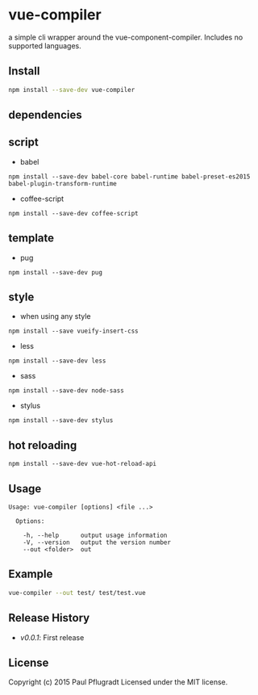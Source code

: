 # vue-compiler

a simple cli wrapper around the vue-component-compiler.
Includes no supported languages.

## Install

```sh
npm install --save-dev vue-compiler

```
## dependencies
script
---
-  babel
```
npm install --save-dev babel-core babel-runtime babel-preset-es2015 babel-plugin-transform-runtime
```   
-  coffee-script
```
npm install --save-dev coffee-script
```

template
---
- pug
```
npm install --save-dev pug
```

style
---
- when using any style
```
npm install --save vueify-insert-css
```
- less
```
npm install --save-dev less
```
- sass
```
npm install --save-dev node-sass
```
- stylus
```
npm install --save-dev stylus
```

hot reloading
---
```
npm install --save-dev vue-hot-reload-api
```


## Usage

```
Usage: vue-compiler [options] <file ...>

  Options:

    -h, --help      output usage information
    -V, --version   output the version number
    --out <folder>  out

```

## Example

```sh
vue-compiler --out test/ test/test.vue
```

## Release History

 - *v0.0.1*: First release

## License
Copyright (c) 2015 Paul Pflugradt
Licensed under the MIT license.
